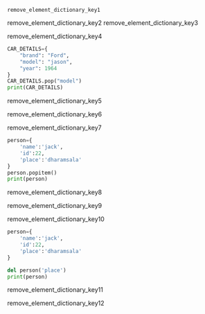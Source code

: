 ```ngMeta
remove_element_dictionary_key1
```

        
remove_element_dictionary_key2
remove_element_dictionary_key3


remove_element_dictionary_key4



```python
CAR_DETAILS={
    "brand": "Ford",
    "model": "jason",
    "year": 1964
}
CAR_DETAILS.pop("model")
print(CAR_DETAILS)
```
    
remove_element_dictionary_key5


remove_element_dictionary_key6




remove_element_dictionary_key7


```python
person={
    'name':'jack',
    'id':22,
    'place':'dharamsala'
}
person.popitem()
print(person)
```
remove_element_dictionary_key8


remove_element_dictionary_key9


remove_element_dictionary_key10


```python
person={
    'name':'jack',
    'id':22,
    'place':'dharamsala'
}

del person('place')
print(person)
```
remove_element_dictionary_key11


remove_element_dictionary_key12
